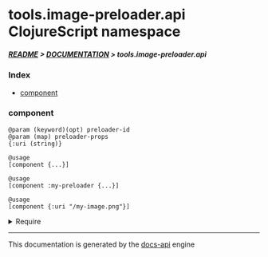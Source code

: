 
# tools.image-preloader.api ClojureScript namespace

##### [README](../../../../README.md) > [DOCUMENTATION](../../../COVER.md) > tools.image-preloader.api

### Index

- [component](#component)

### component

```
@param (keyword)(opt) preloader-id
@param (map) preloader-props
{:uri (string)}
```

```
@usage
[component {...}]
```

```
@usage
[component :my-preloader {...}]
```

```
@usage
[component {:uri "/my-image.png"}]
```

<details>
<summary>Require</summary>

```
(ns my-namespace (:require [tools.image-preloader.api :refer [component]]))

(tools.image-preloader.api/component ...)
(component                           ...)
```

</details>

---

This documentation is generated by the [docs-api](https://github.com/bithandshake/docs-api) engine

